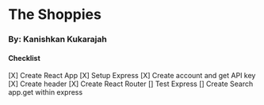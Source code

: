 # The Shoppies
### By: Kanishkan Kukarajah

#### Checklist
[X] Create React App
[X] Setup Express
[X] Create account and get API key
[X] Create header
[X] Create React Router
[] Test Express
[] Create Search app.get within express
